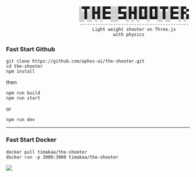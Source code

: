 ```
                            ░▀█▀░█░█░█▀▀░░░█▀▀░█░█░█▀█░█▀█░▀█▀░█▀▀░█▀▄
                            ░░█░░█▀█░█▀▀░░░▀▀█░█▀█░█░█░█░█░░█░░█▀▀░█▀▄
                            ░░▀░░▀░▀░▀▀▀░░░▀▀▀░▀░▀░▀▀▀░▀▀▀░░▀░░▀▀▀░▀░▀
                            ------------------------------------------
                                 Light weight shooter on Three.js
                                         with physics
```

### Fast Start Github

```
git clone https://github.com/aphos-ai/the-shooter.git
cd the-shooter
npm install
```

then

```
npm run build
npm run start
```

or

```
npm run dev
```

---

### Fast Start Docker

```
docker pull timakaa/the-shooter
docker run -p 3000:3000 timakaa/the-shooter
```

![](https://i.imgur.com/AzgVOmB.png)
